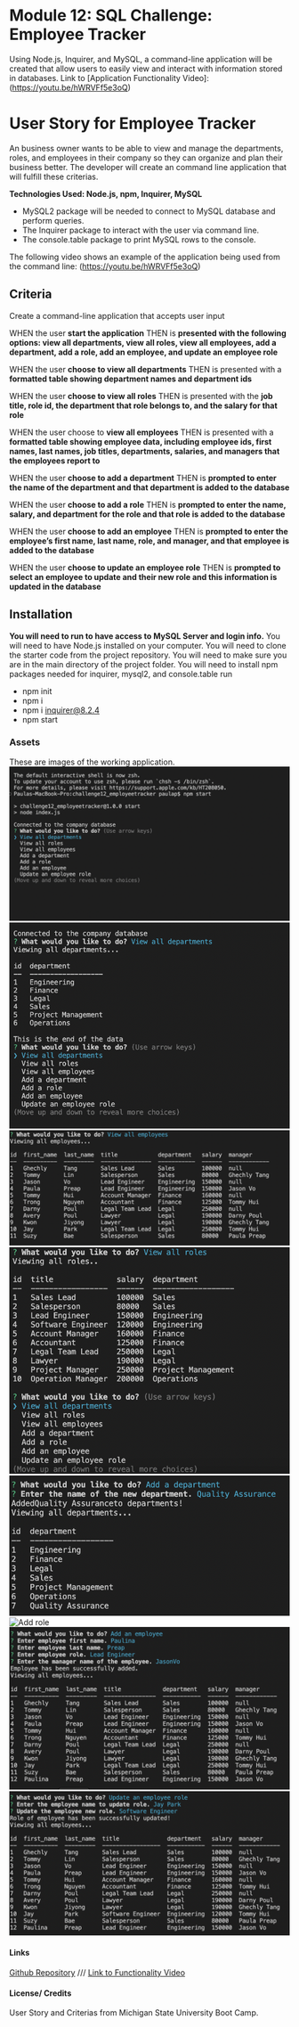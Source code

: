 # Module 12: SQL Challenge: Employee Tracker

Using Node.js, Inquirer, and MySQL, a command-line application will be created that allow users to easily view and interact with information stored in databases. 
Link to [Application Functionality Video]:(https://youtu.be/hWRVFf5e3oQ)

# User Story for Employee Tracker

An business owner wants to be able to view and manage the departments, roles, and employees in their company so they can organize and plan their business better.
The developer will create an command line application that will fulfill these criterias.

**Technologies Used: Node.js, npm, Inquirer, MySQL**
- MySQL2 package will be needed to connect to MySQL database and perform queries.
- The Inquirer package to interact with the user via command line.
- The console.table package to print MySQL rows to the console.

The following video shows an example of the application being used from the command line: (https://youtu.be/hWRVFf5e3oQ)

## Criteria

Create a command-line application that accepts user input

WHEN the user **start the application**
THEN  is **presented with the following options: view all departments, view all roles, view all employees, add a department, add a role, add an employee, and update an employee role**

WHEN the user **choose to view all departments**
THEN is presented with a **formatted table showing department names and department ids**

WHEN the user **choose to view all roles**
THEN is presented with the **job title, role id, the department that role belongs to, and the salary for that role**

WHEN the user choose to **view all employees**
THEN is presented with a **formatted table showing employee data, including employee ids, first names, last names, job titles, departments, salaries, and managers that the employees report to**

WHEN the user **choose to add a department**
THEN is **prompted to enter the name of the department and that department is added to the database**

WHEN the user **choose to add a role**
THEN is **prompted to enter the name, salary, and department for the role and that role is added to the database**

WHEN the user **choose to add an employee**
THEN is **prompted to enter the employee’s first name, last name, role, and manager, and that employee is added to the database**

WHEN the user **choose to update an employee role**
THEN is **prompted to select an employee to update and their new role and this information is updated in the database**


## Installation
**You will need to run to have access to MySQL Server and login info.**
You will need to have Node.js installed on your computer.
You will need to clone the starter code from the project repository.
You will need to make sure you are in the main directory of the project folder.
You will need to install npm packages needed for inquirer, mysql2, and console.table
run 
- npm init
- npm i
- npm i inquirer@8.2.4
- npm start

### Assets
These are images of the working application.
![Start of the application](./assets/start.png)
![View all departments](./assets/depts.png)
![View all employees display](./assets/employees.png)
![View all roles](./assets/roles.png)
![Add department](./assets/adddept.png)
![Add role](./assets/addrole.png)
![Add employee](./assets/addemployee.png)
![Update employee role](./assets/updaterole.png)

#### Links
[Github Repository](https://github.com/pppreap/challenge12_employeetracker) 
///
[Link to  Functionality Video](https://youtu.be/hWRVFf5e3oQ)

#### License/ Credits
User Story and Criterias from Michigan State University Boot Camp.


